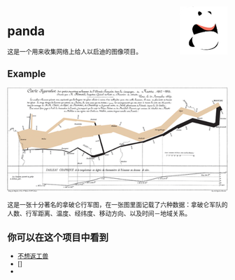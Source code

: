 <img src="icon/panda.png" align="right" height="110"/>

# panda

这是一个用来收集网络上给人以启迪的图像项目。

## Example

![famous map](main.png)

这是一张十分著名的拿破仑行军图，在一张图里面记载了六种数据：拿破仑军队的人数、行军距离、温度、经纬度、移动方向、以及时间－地域关系。

## 你可以在这个项目中看到

* [不想返工兽](/the_work_panda_story)
* []
*
